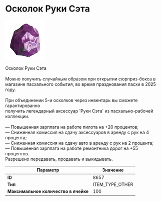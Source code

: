 # Осколок Руки Сэта

![Item Image](../img/8657.webp?raw=true)

Осколок Руки Сэта<br><br>Можно получить случайным образом при открытии сюрприз-бокса в<br>магазине пасхального события, во время празднования пасхи в 2025 году.<br><br>При объединении 5-и осколков через инвентарь вы сможете гарантированно<br>получить легендарный аксессуар 'Руки Сэта' из пасхально-рабочей коллекции.<br><br>— Повышенная зарплата на работе пилота на +20 процентов;<br>— Сниженная комиссия на сдачу аксессуаров в аренду с рук на 4 процента;<br>— Сниженная комиссия на сдачу авто в аренду с рук на 2 процента;<br>— Повышенная зарплата на работе ремонтника дорог на +55 процентов.<br>Разрешено передавать, продавать и выкидывать.


| Параметр | Значение |
|----------|----------|
| **ID** | 8657 |
| **Тип** | ITEM_TYPE_OTHER |
| **Максимальное количество в ячейке** | 100 |

